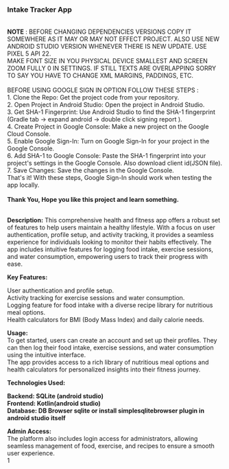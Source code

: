 <h3>Intake Tracker App</h3><br>
<b>NOTE</b> : BEFORE CHANGING DEPENDENCIES VERSIONS COPY IT SOMEWHERE AS IT MAY OR MAY NOT EFFECT PROJECT. ALSO USE NEW ANDROID STUDIO VERSION WHENEVER THERE IS NEW UPDATE. USE PIXEL 5 API 22.<br>
MAKE FONT SIZE IN YOU PHYSICAL DEVICE SMALLEST AND SCREEN ZOOM FULLY 0 IN SETTINGS. IF STILL TEXTS ARE OVERLAPPING SORRY TO SAY YOU HAVE TO CHANGE XML MARGINS, PADDINGS, ETC.<br><br>
BEFORE USING GOOGLE SIGN IN OPTION FOLLOW THESE STEPS :<br>
1. Clone the Repo: Get the project code from your repository.<br>
2. Open Project in Android Studio: Open the project in Android Studio.<br>
3. Get SHA-1 Fingerprint: Use Android Studio to find the SHA-1 fingerprint (Gradle tab -> expand android -> double click signing report ).<br>
4. Create Project in Google Console: Make a new project on the Google Cloud Console.<br>
5. Enable Google Sign-In: Turn on Google Sign-In for your project in the Google Console.<br>
6. Add SHA-1 to Google Console: Paste the SHA-1 fingerprint into your project's settings in the Google Console. Also download client id(JSON file).<br>
7. Save Changes: Save the changes in the Google Console.<br>
That's it! With these steps, Google Sign-In should work when testing the app locally.<br><br>
<b>Thank You, Hope you like this project and learn something.</b></h2></br><br>

<b>Description:</b>
This comprehensive health and fitness app offers a robust set of features to help users maintain a healthy lifestyle. With a focus on user authentication, profile setup, and activity tracking,
it provides a seamless experience for individuals looking to monitor their habits effectively. The app includes intuitive features for logging food intake, exercise sessions, and water consumption,
empowering users to track their progress with ease.

<b>Key Features:</b><br>

User authentication and profile setup.<br>
Activity tracking for exercise sessions and water consumption.<br>
Logging feature for food intake with a diverse recipe library for nutritious meal options.<br>
Health calculators for BMI (Body Mass Index) and daily calorie needs.<br>

<b>Usage:</b><br>
To get started, users can create an account and set up their profiles. They can then log their food intake, exercise sessions, and water consumption using the intuitive interface.<br>
The app provides access to a rich library of nutritious meal options and health calculators for personalized insights into their fitness journey.<br>

<b>Technologies Used:<br>

Backend: SQLite (android studio)<br>
Frontend: Kotlin(android studio)<br>
Database: DB Browser sqlite or install simplesqlitebrowser plugin in android studio itself</b><br>

<b>Admin Access:</b><br>
The platform also includes login access for administrators, allowing seamless management of food, exercise, and recipes to ensure a smooth user experience.<br>1
